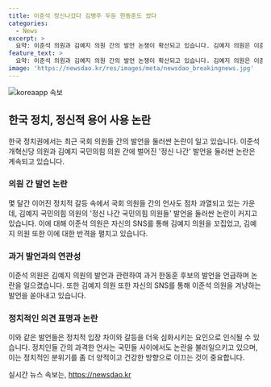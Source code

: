 ```yaml
---
title: 이준석 정신나갔다 김병주 두둔 한동훈도 썼다
categories:
  - News
excerpt: >
  요약: 이준석 의원과 김예지 의원 간의 발언 논쟁이 확산되고 있습니다. 김예지 의원은 이준석 의원의 발언을 정신 장애인 비하 발언이라 비판하며 사회관계망서비스(SNS)를 통해 이를 공개했고, 이준석 의원은 김예지 의원을 꼬집었습니다. 이러한 과거 발언들이 다시 쟁점이 되고 있습니다.
feature_text: >
  요약: 이준석 의원과 김예지 의원 간의 발언 논쟁이 확산되고 있습니다. 김예지 의원은 이준석 의원의 발언을 정신 장애인 비하 발언이라 비판하며 사회관계망서비스(SNS)를 통해 이를 공개했고, 이준석 의원은 김예지 의원을 꼬집었습니다. 이러한 과거 발언들이 다시 쟁점이 되고 있습니다.
image: 'https://newsdao.kr/res/images/meta/newsdao_breakingnews.jpg'
---
```


<p><img src="https://newsdao.kr/res/images/meta/newsdao_breakingnews.jpg" alt="koreaapp 속보" /></p>

<h2 data-ke-size="size26">한국 정치, 정신적 용어 사용 논란</h2>

<p data-ke-size="size16">한국 정치권에서는 최근 국회 의원들 간의 발언을 둘러싼 논란이 일고 있습니다. 이준석 개혁신당 의원과 김예지 국민의힘 의원 간에 벌어진 '정신 나간' 발언을 둘러싼 논란은 계속되고 있습니다.</p>

<h3>의원 간 발언 논란</h3>

<p data-ke-size="size16">몇 달간 이어진 정치적 갈등 속에서 국회 의원들 간의 언사도 점차 과열되고 있는 가운데, 김예지 국민의힘 의원의 '정신 나간 국민의힘 의원들' 발언을 둘러싼 논란이 커지고 있습니다. 이에 대해 이준석 의원은 자신의 SNS를 통해 김예지 의원을 꼬집었고, 김예지 의원 또한 이에 대한 반격을 펼치고 있습니다.</p>

<h3>과거 발언과의 연관성</h3>

<p data-ke-size="size16">이준석 의원은 김예지 의원의 발언과 관련하여 과거 한동훈 후보의 발언을 언급하며 논란을 일으켰습니다. 또한 김예지 의원 또한 자신의 SNS를 통해 이준석 의원을 겨냥하는 발언을 쏟아내고 있습니다.</p>

<h3>정치적인 의견 표명과 논란</h3>

<p data-ke-size="size16">이와 같은 발언들은 정치적 입장 차이와 갈등을 더욱 심화시키는 요인으로 인식될 수 있습니다. 정치인들 간의 과격한 언사는 국민들 사이에서도 논란을 불러일으키고 있으며, 이는 정치적인 분위기를 좀 더 양적이고 건강한 방향으로 이끄는 것이 중요합니다.</p>
실시간 뉴스 속보는, <a href="https://newsdao.kr" rel="dofollow">https://newsdao.kr</a>


